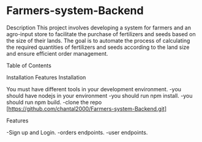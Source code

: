 # Farmers-system-Backend

Description
This project involves developing a system for farmers and an agro-input store to facilitate the purchase of fertilizers and seeds based on the size of their lands. The goal is to automate the process of calculating the required quantities of fertilizers and seeds according to the land size and ensure efficient order management.

Table of Contents

Installation
Features
Installation

You must have different tools in your development environment. 
-you should have nodejs in your environment -you should run npm install.
-you should run npm build. -clone the repo [https://github.com/chantal2000/Farmers-system-Backend.git]

Features

-Sign up and Login. 
-orders endpoints.
-user endpoints.
